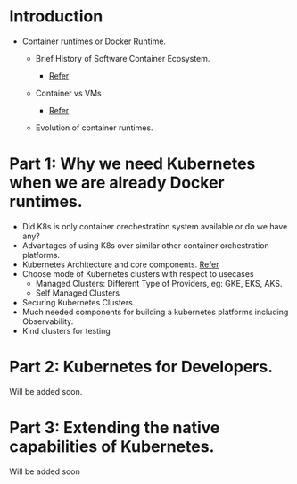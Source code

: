 # Introduction

- Container runtimes or Docker Runtime.
  - Brief History of Software Container Ecosystem. 
    - [Refer](https://blog.aquasec.com/a-brief-history-of-containers-from-1970s-chroot-to-docker-2016)
    
  - Container vs VMs
    - [Refer](https://www.aquasec.com/cloud-native-academy/docker-container/docker-architecture/)
  - Evolution of container runtimes. 
  
# Part 1: Why we need Kubernetes when we are already Docker runtimes.

  - Did K8s is only container orechestration system available or do we have any? 
  - Advantages of using K8s over similar other container orchestration platforms.
  - Kubernetes Architecture and core components. [Refer](https://kubernetes.io/docs/concepts/overview/components/)
  - Choose mode of Kubernetes clusters with respect to usecases
    - Managed Clusters: Different Type of Providers, eg: GKE, EKS, AKS.
    - Self Managed Clusters
  - Securing Kubernetes Clusters.
  - Much needed components for building a kubernetes platforms including Observability. 
  - Kind clusters for testing

# Part 2: Kubernetes for Developers.

Will be added soon.

# Part 3: Extending the native capabilities of Kubernetes. 

Will be added soon 
